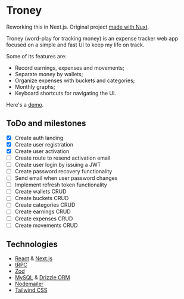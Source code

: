 # Troney

Reworking this in Next.js. Original project [made with Nuxt](https://github.com/brunobragaw8t/troney).

Troney (word-play for tracking money) is an expense tracker web app focused on a
simple and fast UI to keep my life on track.

Some of its features are:

- Record earnings, expenses and movements;
- Separate money by wallets;
- Organize expenses with buckets and categories;
- Monthly graphs;
- Keyboard shortcuts for navigating the UI.

Here's a [demo](https://troney-next.netlify.app/).

## ToDo and milestones

- [x] Create auth landing
- [x] Create user registration
- [x] Create user activation
- [ ] Create route to resend activation email
- [ ] Create user login by issuing a JWT
- [ ] Create password recovery functionality
- [ ] Send email when user password changes
- [ ] Implement refresh token functionality
- [ ] Create wallets CRUD
- [ ] Create buckets CRUD
- [ ] Create categories CRUD
- [ ] Create earnings CRUD
- [ ] Create expenses CRUD
- [ ] Create movements CRUD

## Technologies

- [React](https://react.dev/) & [Next.js](https://nextjs.org/)
- [tRPC](https://trpc.io/)
- [Zod](https://zod.dev/)
- [MySQL](https://www.mysql.com/) & [Drizzle ORM](https://orm.drizzle.team/)
- [Nodemailer](https://www.nodemailer.com/)
- [Tailwind CSS](https://tailwindcss.com/)
